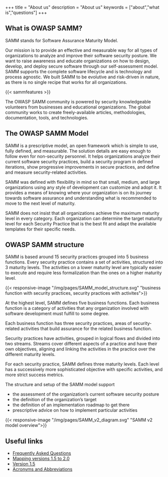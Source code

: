 +++
title = "About us"
description = "About us"
keywords = ["about","what is","questions"]
+++

## What is OWASP SAMM?
SAMM stands for Software Assurance Maturity Model.

Our mission is to provide an effective and measurable way for all types of organizations to analyze and improve their software security posture. We want to raise awareness and educate organizations on how to design, develop, and deploy secure software through our self-assessment model. SAMM supports the complete software lifecycle and is technology and process agnostic. We built SAMM to be evolutive and risk-driven in nature, as there is no single recipe that works for all organizations. 

{{< sammfeatures >}}

The OWASP SAMM community is powered by security knowledgeable volunteers from businesses and educational organizations. The global community works to create freely-available articles, methodologies, documentation, tools, and technologies. 

## The OWASP SAMM Model

SAMM is a prescriptive model, an open framework which is simple to use, fully defined, and measurable. The solution details are easy enough to follow even for non-security personnel. It helps organizations analyze their current software security practices, build a security program in defined iterations, show progressive improvements in secure practices, and define and measure security-related activities.

SAMM was defined with flexibility in mind so that small, medium, and large organizations using any style of development can customize and adopt it. It provides a means of knowing where your organization is on its journey towards software assurance and understanding what is recommended to move to the next level of maturity. 

SAMM does not insist that all organizations achieve the maximum maturity level in every category. Each organization can determine the target maturity level for each Security Practice that is the best fit and adapt the available templates for their specific needs.

## OWASP SAMM structure

SAMM is based around 15 security practices grouped into 5 business functions. Every security practice contains a set of activities, structured into 3 maturity levels. The activities on a lower maturity level are typically easier to execute and require less formalization than the ones on a higher maturity level.

{{< responsive-image  "/img/pages/SAMM_model_structure.svg" "business function with security practices, security practices with activites">}}

At the highest level, SAMM defines five business functions. Each business function is a category of activities that any organization involved with software development must fulfill to some degree.

Each business function has three security practices, areas of security-related activities that build assurance for the related business function.

Security practices have activities, grouped in logical flows and divided into two streams. Streams cover different aspects of a practice and have their own objectives, aligning and linking the activities in the practice over the different maturity levels.

For each security practice, SAMM defines three maturity levels. Each level has a successively more sophisticated objective with specific activities, and more strict success metrics.

The structure and setup of the SAMM model support

* the assessment of the organization’s current software security posture
* the definition of the organization’s target
* the definition of an implementation roadmap to get there
* prescriptive advice on how to implement particular activities

{{< responsive-image  "/img/pages/SAMM_v2_diagram.svg" "SAMM v2 model overview">}}


## Useful links

* [Frequently Asked Questions](/faq)
* [Mapping versions 1.5 to 2.0](/mapping-versions)
* [Version 1.5](/v1-5)
* [Acronyms and Abbreviations](/acronyms-and-abbreviations)

